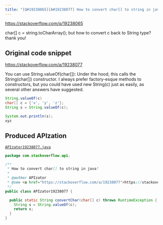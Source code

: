 ```yaml
---
title: "[Q#19238065][A#19238077] How to convert char[] to string in java?"
---
```


https://stackoverflow.com/q/19238065

char[] c = string.toCharArray();
but how to convert c back to String type?
thank you!



## Original code snippet

https://stackoverflow.com/a/19238077

You can use String.valueOf(char[]):
Under the hood, this calls the String(char[]) constructor. I always prefer factory-esque methods to constructors, but you could have used new String(c) just as easily, as several other answers have suggested.

```java
String.valueOf(c)
char[] c = {'x', 'y', 'z'};
String s = String.valueOf(c);

System.out.println(s);
xyz
```

## Produced APIzation

[`APIzator19238077.java`](/data/search/java/APIzator19238077.java)

```java
package com.stackoverflow.api;

/**
 * How to convert char[] to string in java?
 *
 * @author APIzator
 * @see <a href="https://stackoverflow.com/a/19238077">https://stackoverflow.com/a/19238077</a>
 */
public class APIzator19238077 {

  public static String convertChar(char[] c) throws RuntimeException {
    String s = String.valueOf(c);
    return s;
  }
}
```